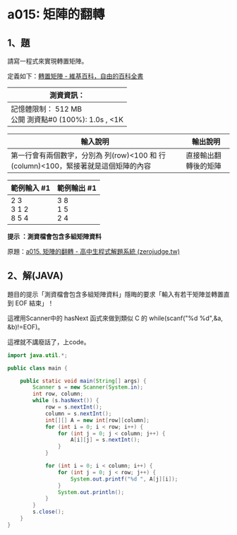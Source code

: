 # a015: 矩陣的翻轉

## 1、題
請寫一程式來實現轉置矩陣。

定義如下：[轉置矩陣 - 維基百科，自由的百科全書](https://zh.wikipedia.org/wiki/%E8%BD%AC%E7%BD%AE%E7%9F%A9%E9%98%B5)



| 測資資訊：                                               |
| -------------------------------------------------------- |
| 記憶體限制： 512 MB<br/>公開 測資點#0 (100%): 1.0s , <1K |



| 輸入說明                                                     | 輸出說明             |
| ------------------------------------------------------------ | -------------------- |
| 第一行會有兩個數字，分別為 列(row)<100 和 行(column)<100，緊接著就是這個矩陣的內容 | 直接輸出翻轉後的矩陣 |



| 範例輸入 #1                 | 範例輸出 #1            |
| --------------------------- | ---------------------- |
| 2 3 <br />3 1 2 <br />8 5 4 | 3 8<br />1 5 <br />2 4 |

**提示 ：測資檔會包含多組矩陣資料**

原題：[a015. 矩陣的翻轉 - 高中生程式解題系統 (zerojudge.tw)](https://zerojudge.tw/ShowProblem?problemid=a015)

## 2、解(JAVA)

題目的提示「測資檔會包含多組矩陣資料」隱晦的要求「輸入有若干矩陣並轉置直到 EOF 結束」！

這裡用Scanner中的 hasNext 函式來做到類似 C 的 while(scanf("%d %d",&a, &b)!=EOF)。

這裡就不講廢話了，上code。

```java
import java.util.*;

public class main {

    public static void main(String[] args) {
        Scanner s = new Scanner(System.in);
        int row, column;
        while (s.hasNext()) {
            row = s.nextInt();
            column = s.nextInt();
            int[][] A = new int[row][column];
            for (int i = 0; i < row; i++) {
                for (int j = 0; j < column; j++) {
                    A[i][j] = s.nextInt();
                }
            }

            for (int i = 0; i < column; i++) {
                for (int j = 0; j < row; j++) {
                    System.out.printf("%d ", A[j][i]);
                }
                System.out.println();
            }
        }
        s.close();
    }
}
```



